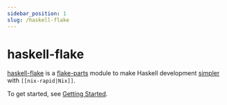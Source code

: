 ```yaml
---
sidebar_position: 1
slug: /haskell-flake
---
```


# haskell-flake

[haskell-flake](https://github.com/srid/haskell-flake) is a [flake-parts](https://flake.parts/) module to make Haskell development [simpler](/haskell-flake/start#under-the-hood) with `[[nix-rapid|Nix]]`.

To get started, see [Getting Started](/haskell-flake/start).
